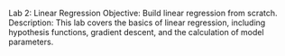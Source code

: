 Lab 2: Linear Regression
Objective: Build linear regression from scratch.
Description: This lab covers the basics of linear regression, including hypothesis functions, gradient descent, and the calculation of model parameters.